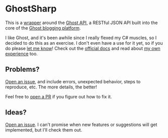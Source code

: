 # GhostSharp

This is a [wrapper](https://grantwinney.com/what-is-an-api-wrapper-and-how-do-i-write-one/) around the [Ghost API](https://api.ghost.org), a RESTful JSON API built into the core of the [Ghost blogging platform](https://ghost.org/).

I like Ghost, and it's been awhile since I really flexed my C# muscles, so I decided to do this as an exercise. I don't even have a use for it yet, so if you do please [let me know](https://twitter.com/GrantWinney)! Check out the [official docs](https://api.ghost.org/docs) and read about [my own experience](https://grantwinney.com/what-is-the-ghost-api/) too.

## Problems?

[Open an issue](https://github.com/grantwinney/GhostSharp/issues/new), and include errors, unexpected behavior, steps to reproduce, etc. The more details, the better!

Feel free to [open a PR](https://github.com/grantwinney/GhostSharp/compare) if you figure out how to fix it.

##  Ideas?

[Open an issue](https://github.com/grantwinney/GhostSharp/issues/new). I can't promise when new features or suggestions will get implemented, but I'll check them out.
